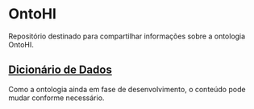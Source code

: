 # OntoHI
Repositório destinado para compartilhar informações sobre a ontologia OntoHI.
## [Dicionário de Dados](https://github.com/daniellic9/OntoHI/blob/master/Dicion%C3%A1rio%20de%20Dados.md)
Como a ontologia ainda em fase de desenvolvimento, o conteúdo pode mudar conforme necessário.
